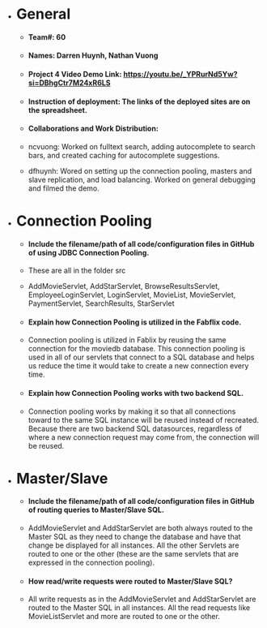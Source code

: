 - # General
    - #### Team#: 60
    
    - #### Names: Darren Huynh, Nathan Vuong
    
    - #### Project 4 Video Demo Link: https://youtu.be/_YPRurNd5Yw?si=DBhgCtr7M24xR6LS

    - #### Instruction of deployment: The links of the deployed sites are on the spreadsheet.

    - #### Collaborations and Work Distribution:
    - ncvuong: Worked on fulltext search, adding autocomplete to search bars, and created caching for autocomplete suggestions.
    - dfhuynh: Wored on setting up the connection pooling, masters and slave replication, and load balancing. Worked on general debugging and filmed the demo.


- # Connection Pooling
    - #### Include the filename/path of all code/configuration files in GitHub of using JDBC Connection Pooling.
    - These are all in the folder src
    - AddMovieServlet, AddStarServlet, BrowseResultsServlet, EmployeeLoginServlet, LoginServlet, MovieList, MovieServlet, PaymentServlet, SearchResults, StarServlet
    
    - #### Explain how Connection Pooling is utilized in the Fabflix code.
    - Connection pooling is utilized in Fablix by reusing the same connection for the moviedb database. This connection pooling is used in all of our servlets that connect to a SQL database and helps us reduce the time it would take to create a new connection every time.
    
    - #### Explain how Connection Pooling works with two backend SQL.
    - Connection pooling works by making it so that all connections toward to the same SQL instance will be reused instead of recreated. Because there are two backend SQL datasources, regardless of where a new connection request may come from, the connection will be reused.
    

- # Master/Slave
    - #### Include the filename/path of all code/configuration files in GitHub of routing queries to Master/Slave SQL.
    - AddMovieServlet and AddStarServlet are both always routed to the Master SQL as they need to change the database and have that change be displayed for all instances. All the other Servlets are routed to one or the other (these are the same servlets that are expressed in the connection pooling).

    - #### How read/write requests were routed to Master/Slave SQL?
    - All write requests as in the AddMovieServlet and AddStarServlet are routed to the Master SQL in all instances. All the read requests like MovieListServlet and more are routed to one or the other.
    
